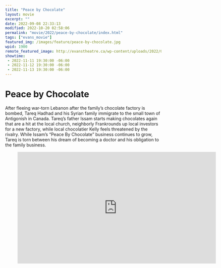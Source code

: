 ```yaml
---
title: "Peace by Chocolate"
layout: movie
excerpt: ""
date: 2022-09-08 22:33:13
modified: 2022-10-20 02:58:06
permalink: "movie/2022/peace-by-chocolate/index.html"
tags: ["evans_movie"]
featured_img: /images/feature/peace-by-chocolate.jpg
wpid: 1900
remote_featured_image: http://evanstheatre.ca/wp-content/uploads/2022/09/peace-by-chocolate.jpg
showtime: 
 - 2022-11-11 19:30:00 -06:00
 - 2022-11-12 19:30:00 -06:00
 - 2022-11-13 19:30:00 -06:00
---
```


# Peace by Chocolate

After fleeing war-torn Lebanon after the family’s chocolate factory is bombed, Tareq Hadhad and his Syrian family immigrate to the small town of Antigonish in Canada. Tareq’s father Issam starts making chocolates again that are a hit at the local church, neighborly Frankrounds up local investors for a new factory, while local chocolatier Kelly feels threatened by the rivalry. While Issam’s “Peace By Chocolate” business continues to grow, Tareq is torn between his dream of becoming a doctor and his obligation to the family business.

<figure class="wp-block-embed is-type-video is-provider-youtube wp-block-embed-youtube wp-embed-aspect-16-9 wp-has-aspect-ratio"><div class="wp-block-embed__wrapper"><span class="embed-youtube" style="text-align:center; display: block;"><iframe allowfullscreen="true" class="youtube-player" height="360" loading="lazy" sandbox="allow-scripts allow-same-origin allow-popups allow-presentation" src="https://www.youtube.com/embed/WHkLYJT_0wM?version=3&rel=1&showsearch=0&showinfo=1&iv_load_policy=1&fs=1&hl=en-US&autohide=2&wmode=transparent" style="border:0;" width="640"></iframe></span></div></figure>